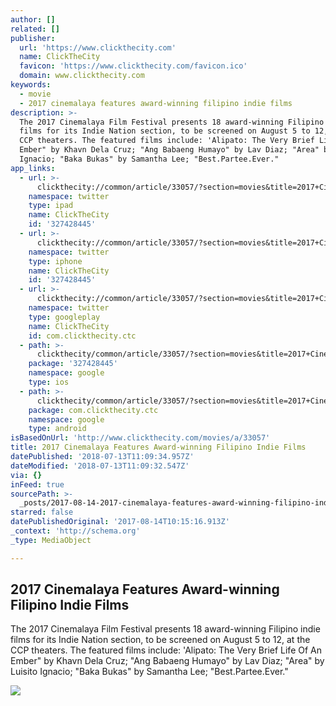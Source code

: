 ```yaml
---
author: []
related: []
publisher:
  url: 'https://www.clickthecity.com'
  name: ClickTheCity
  favicon: 'https://www.clickthecity.com/favicon.ico'
  domain: www.clickthecity.com
keywords:
  - movie
  - 2017 cinemalaya features award-winning filipino indie films
description: >-
  The 2017 Cinemalaya Film Festival presents 18 award-winning Filipino indie
  films for its Indie Nation section, to be screened on August 5 to 12, at the
  CCP theaters. The featured films include: 'Alipato: The Very Brief Life Of An
  Ember" by Khavn Dela Cruz; "Ang Babaeng Humayo" by Lav Diaz; "Area" by Luisito
  Ignacio; "Baka Bukas" by Samantha Lee; "Best.Partee.Ever."
app_links:
  - url: >-
      clickthecity://common/article/33057/?section=movies&title=2017+Cinemalaya+Features+Award-winning+Filipino+Indie+Films
    namespace: twitter
    type: ipad
    name: ClickTheCity
    id: '327428445'
  - url: >-
      clickthecity://common/article/33057/?section=movies&title=2017+Cinemalaya+Features+Award-winning+Filipino+Indie+Films
    namespace: twitter
    type: iphone
    name: ClickTheCity
    id: '327428445'
  - url: >-
      clickthecity://common/article/33057/?section=movies&title=2017+Cinemalaya+Features+Award-winning+Filipino+Indie+Films
    namespace: twitter
    type: googleplay
    name: ClickTheCity
    id: com.clickthecity.ctc
  - path: >-
      clickthecity/common/article/33057/?section=movies&title=2017+Cinemalaya+Features+Award-winning+Filipino+Indie+Films
    package: '327428445'
    namespace: google
    type: ios
  - path: >-
      clickthecity/common/article/33057/?section=movies&title=2017+Cinemalaya+Features+Award-winning+Filipino+Indie+Films
    package: com.clickthecity.ctc
    namespace: google
    type: android
isBasedOnUrl: 'http://www.clickthecity.com/movies/a/33057'
title: 2017 Cinemalaya Features Award-winning Filipino Indie Films
datePublished: '2018-07-13T11:09:34.957Z'
dateModified: '2018-07-13T11:09:32.547Z'
via: {}
inFeed: true
sourcePath: >-
  _posts/2017-08-14-2017-cinemalaya-features-award-winning-filipino-indie-films.md
starred: false
datePublishedOriginal: '2017-08-14T10:15:16.913Z'
_context: 'http://schema.org'
_type: MediaObject

---
```

<article style=""><h1>2017 Cinemalaya Features Award-winning Filipino Indie Films</h1><p>The 2017 Cinemalaya Film Festival presents 18 award-winning Filipino indie films for its Indie Nation section, to be screened on August 5 to 12, at the CCP theaters. The featured films include: 'Alipato: The Very Brief Life Of An Ember" by Khavn Dela Cruz; "Ang Babaeng Humayo" by Lav Diaz; "Area" by Luisito Ignacio; "Baka Bukas" by Samantha Lee; "Best.Partee.Ever."</p><img src="https://cdn1.clickthecity.com/images/articles/content/59840c1a175e67.74208443.jpg" /></article>